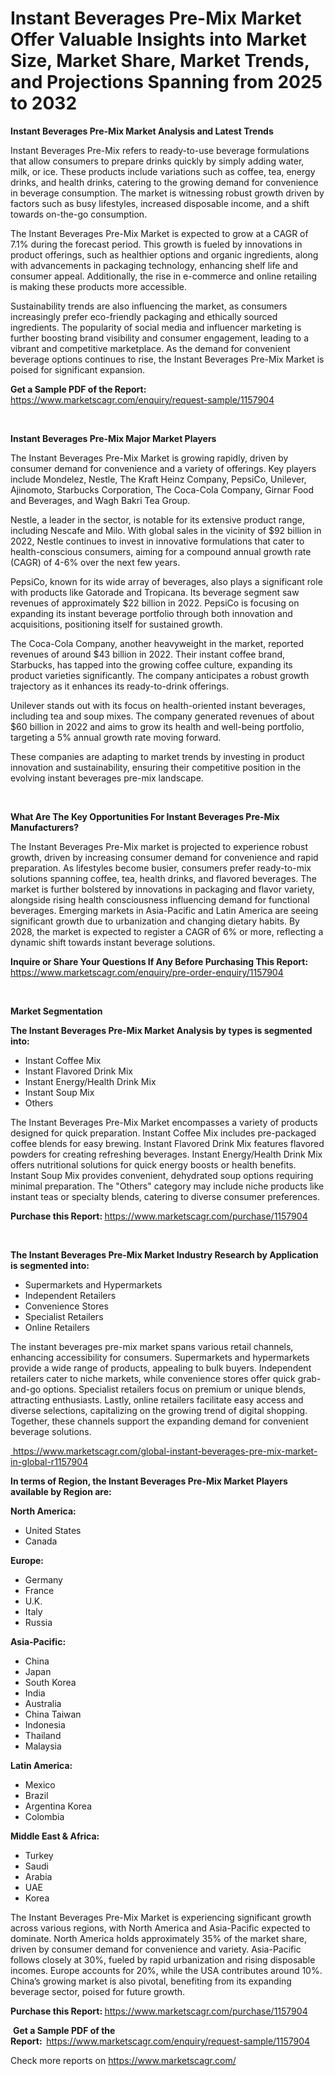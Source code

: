 <p><h1>Instant Beverages Pre-Mix Market Offer Valuable Insights into Market Size, Market Share, Market Trends, and Projections Spanning from 2025 to 2032</h1></p><p><strong>Instant Beverages Pre-Mix Market Analysis and Latest Trends</strong></p>
<p><p>Instant Beverages Pre-Mix refers to ready-to-use beverage formulations that allow consumers to prepare drinks quickly by simply adding water, milk, or ice. These products include variations such as coffee, tea, energy drinks, and health drinks, catering to the growing demand for convenience in beverage consumption. The market is witnessing robust growth driven by factors such as busy lifestyles, increased disposable income, and a shift towards on-the-go consumption.</p><p>The Instant Beverages Pre-Mix Market is expected to grow at a CAGR of 7.1% during the forecast period. This growth is fueled by innovations in product offerings, such as healthier options and organic ingredients, along with advancements in packaging technology, enhancing shelf life and consumer appeal. Additionally, the rise in e-commerce and online retailing is making these products more accessible. </p><p>Sustainability trends are also influencing the market, as consumers increasingly prefer eco-friendly packaging and ethically sourced ingredients. The popularity of social media and influencer marketing is further boosting brand visibility and consumer engagement, leading to a vibrant and competitive marketplace. As the demand for convenient beverage options continues to rise, the Instant Beverages Pre-Mix Market is poised for significant expansion.</p></p>
<p><strong>Get a Sample PDF of the Report:&nbsp;</strong> <a href="https://www.marketscagr.com/enquiry/request-sample/1157904?utm_campaign=3456&utm_medium=2&utm_source=Github&utm_content=ia&utm_term=07042025&utm_id=instant-beverages-pre-mix">https://www.marketscagr.com/enquiry/request-sample/1157904</a></p>
<p>&nbsp;</p>
<p><strong>Instant Beverages Pre-Mix Major Market Players</strong></p>
<p><p>The Instant Beverages Pre-Mix Market is growing rapidly, driven by consumer demand for convenience and a variety of offerings. Key players include Mondelez, Nestle, The Kraft Heinz Company, PepsiCo, Unilever, Ajinomoto, Starbucks Corporation, The Coca-Cola Company, Girnar Food and Beverages, and Wagh Bakri Tea Group.</p><p>Nestle, a leader in the sector, is notable for its extensive product range, including Nescafe and Milo. With global sales in the vicinity of $92 billion in 2022, Nestle continues to invest in innovative formulations that cater to health-conscious consumers, aiming for a compound annual growth rate (CAGR) of 4-6% over the next few years.</p><p>PepsiCo, known for its wide array of beverages, also plays a significant role with products like Gatorade and Tropicana. Its beverage segment saw revenues of approximately $22 billion in 2022. PepsiCo is focusing on expanding its instant beverage portfolio through both innovation and acquisitions, positioning itself for sustained growth.</p><p>The Coca-Cola Company, another heavyweight in the market, reported revenues of around $43 billion in 2022. Their instant coffee brand, Starbucks, has tapped into the growing coffee culture, expanding its product varieties significantly. The company anticipates a robust growth trajectory as it enhances its ready-to-drink offerings.</p><p>Unilever stands out with its focus on health-oriented instant beverages, including tea and soup mixes. The company generated revenues of about $60 billion in 2022 and aims to grow its health and well-being portfolio, targeting a 5% annual growth rate moving forward.</p><p>These companies are adapting to market trends by investing in product innovation and sustainability, ensuring their competitive position in the evolving instant beverages pre-mix landscape.</p></p>
<p>&nbsp;</p>
<p><strong>What Are The Key Opportunities For Instant Beverages Pre-Mix Manufacturers?</strong></p>
<p><p>The Instant Beverages Pre-Mix market is projected to experience robust growth, driven by increasing consumer demand for convenience and rapid preparation. As lifestyles become busier, consumers prefer ready-to-mix solutions spanning coffee, tea, health drinks, and flavored beverages. The market is further bolstered by innovations in packaging and flavor variety, alongside rising health consciousness influencing demand for functional beverages. Emerging markets in Asia-Pacific and Latin America are seeing significant growth due to urbanization and changing dietary habits. By 2028, the market is expected to register a CAGR of 6% or more, reflecting a dynamic shift towards instant beverage solutions.</p></p>
<p><strong>Inquire or Share Your Questions If Any Before Purchasing This Report:</strong> <a href="https://www.marketscagr.com/enquiry/pre-order-enquiry/1157904?utm_campaign=3456&utm_medium=2&utm_source=Github&utm_content=ia&utm_term=07042025&utm_id=instant-beverages-pre-mix">https://www.marketscagr.com/enquiry/pre-order-enquiry/1157904</a></p>
<p>&nbsp;</p>
<p><strong>Market Segmentation</strong></p>
<p><strong>The Instant Beverages Pre-Mix Market Analysis by types is segmented into:</strong></p>
<p><ul><li>Instant Coffee Mix</li><li>Instant Flavored Drink Mix</li><li>Instant Energy/Health Drink Mix</li><li>Instant Soup Mix</li><li>Others</li></ul></p>
<p><p>The Instant Beverages Pre-Mix Market encompasses a variety of products designed for quick preparation. Instant Coffee Mix includes pre-packaged coffee blends for easy brewing. Instant Flavored Drink Mix features flavored powders for creating refreshing beverages. Instant Energy/Health Drink Mix offers nutritional solutions for quick energy boosts or health benefits. Instant Soup Mix provides convenient, dehydrated soup options requiring minimal preparation. The "Others" category may include niche products like instant teas or specialty blends, catering to diverse consumer preferences.</p></p>
<p><strong>Purchase this Report:&nbsp;</strong><a href="https://www.marketscagr.com/purchase/1157904?utm_campaign=3456&utm_medium=2&utm_source=Github&utm_content=ia&utm_term=07042025&utm_id=instant-beverages-pre-mix">https://www.marketscagr.com/purchase/1157904</a></p>
<p>&nbsp;</p>
<p><strong>The Instant Beverages Pre-Mix Market Industry Research by Application is segmented into:</strong></p>
<p><ul><li>Supermarkets and Hypermarkets</li><li>Independent Retailers</li><li>Convenience Stores</li><li>Specialist Retailers</li><li>Online Retailers</li></ul></p>
<p><p>The instant beverages pre-mix market spans various retail channels, enhancing accessibility for consumers. Supermarkets and hypermarkets provide a wide range of products, appealing to bulk buyers. Independent retailers cater to niche markets, while convenience stores offer quick grab-and-go options. Specialist retailers focus on premium or unique blends, attracting enthusiasts. Lastly, online retailers facilitate easy access and diverse selections, capitalizing on the growing trend of digital shopping. Together, these channels support the expanding demand for convenient beverage solutions.</p></p>
<p><a href="https://www.marketscagr.com/global-instant-beverages-pre-mix-market-in-global-r1157904?utm_campaign=3456&utm_medium=2&utm_source=Github&utm_content=ia&utm_term=07042025&utm_id=instant-beverages-pre-mix">&nbsp;https://www.marketscagr.com/global-instant-beverages-pre-mix-market-in-global-r1157904</a></p>
<p><strong>In terms of Region, the Instant Beverages Pre-Mix Market Players available by Region are:</strong></p>
<p>
    <p> <strong> North America: </strong>
        <ul>
            <li>United States</li>
            <li>Canada</li>
        </ul>
        </p> 
    <p> <strong> Europe: </strong>
        <ul>
            <li>Germany</li>
            <li>France</li>
            <li>U.K.</li>
            <li>Italy</li>
            <li>Russia</li>
        </ul>
        </p> 
    <p> <strong> Asia-Pacific: </strong>
        <ul>
            <li>China</li>
            <li>Japan</li>
            <li>South Korea</li>
            <li>India</li>
            <li>Australia</li>
            <li>China Taiwan</li>
            <li>Indonesia</li>
            <li>Thailand</li>
            <li>Malaysia</li>
        </ul>
        </p> 
    <p> <strong> Latin America: </strong>
        <ul>
            <li>Mexico</li>
            <li>Brazil</li>
            <li>Argentina Korea</li>
            <li>Colombia</li>
        </ul>
        </p> 
    <p> <strong> Middle East & Africa: </strong>
        <ul>
            <li>Turkey</li>
            <li>Saudi</li>
            <li>Arabia</li>
            <li>UAE</li>
            <li>Korea</li>
        </ul>
    </p>
    </p>
<p><p>The Instant Beverages Pre-Mix Market is experiencing significant growth across various regions, with North America and Asia-Pacific expected to dominate. North America holds approximately 35% of the market share, driven by consumer demand for convenience and variety. Asia-Pacific follows closely at 30%, fueled by rapid urbanization and rising disposable incomes. Europe accounts for 20%, while the USA contributes around 10%. China’s growing market is also pivotal, benefiting from its expanding beverage sector, poised for future growth.</p></p>
<p><strong>Purchase this Report: </strong><a href="https://www.marketscagr.com/purchase/1157904?utm_campaign=3456&utm_medium=2&utm_source=Github&utm_content=ia&utm_term=07042025&utm_id=instant-beverages-pre-mix">https://www.marketscagr.com/purchase/1157904</a></p>
<p>&nbsp;<strong>Get a Sample PDF of the Report:&nbsp;&nbsp;</strong><a href="https://www.marketscagr.com/enquiry/request-sample/1157904?utm_campaign=3456&utm_medium=2&utm_source=Github&utm_content=ia&utm_term=07042025&utm_id=instant-beverages-pre-mix">https://www.marketscagr.com/enquiry/request-sample/1157904</a></p>
<p><strong></strong></p>
<p>Check more reports on <a href="https://www.marketscagr.com/?utm_campaign=3456&utm_medium=2&utm_source=Github&utm_content=ia&utm_term=07042025&utm_id=instant-beverages-pre-mix">https://www.marketscagr.com/</a></p>